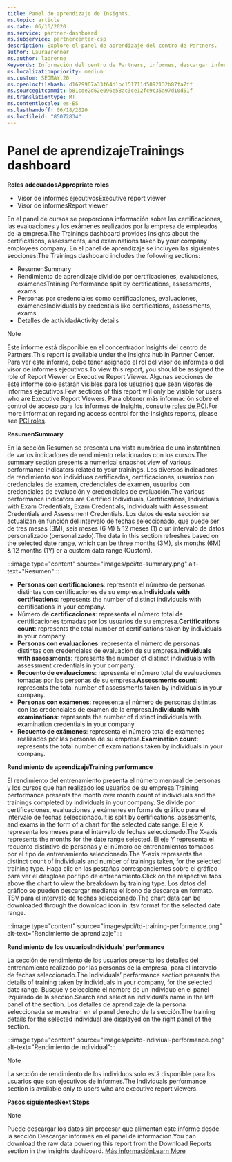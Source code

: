 ```yaml
---
title: Panel de aprendizaje de Insights.
ms.topic: article
ms.date: 06/16/2020
ms.service: partner-dashboard
ms.subservice: partnercenter-csp
description: Explore el panel de aprendizaje del centro de Partners.
author: LauraBrenner
ms.author: labrenne
Keywords: Información del centro de Partners, informes, descargar informes
ms.localizationpriority: medium
ms.custom: SEOMAY.20
ms.openlocfilehash: d1629967a33f64d1bc151711d5892132b87fa7ff
ms.sourcegitcommit: b81cde2d62e096e58ac3ce12fc9c35a97d10d51f
ms.translationtype: MT
ms.contentlocale: es-ES
ms.lasthandoff: 06/18/2020
ms.locfileid: "85072834"
---
```

# <a name="trainings-dashboard"></a><span data-ttu-id="c98df-104">Panel de aprendizaje</span><span class="sxs-lookup"><span data-stu-id="c98df-104">Trainings dashboard</span></span>

<span data-ttu-id="c98df-105">**Roles adecuados**</span><span class="sxs-lookup"><span data-stu-id="c98df-105">**Appropriate roles**</span></span>
- <span data-ttu-id="c98df-106">Visor de informes ejecutivos</span><span class="sxs-lookup"><span data-stu-id="c98df-106">Executive report viewer</span></span>
- <span data-ttu-id="c98df-107">Visor de informes</span><span class="sxs-lookup"><span data-stu-id="c98df-107">Report viewer</span></span>

<span data-ttu-id="c98df-108">En el panel de cursos se proporciona información sobre las certificaciones, las evaluaciones y los exámenes realizados por la empresa de empleados de la empresa.</span><span class="sxs-lookup"><span data-stu-id="c98df-108">The Trainings dashboard provides insights about the certifications, assessments, and examinations taken by your company employees company.</span></span> <span data-ttu-id="c98df-109">En el panel de aprendizaje se incluyen las siguientes secciones:</span><span class="sxs-lookup"><span data-stu-id="c98df-109">The Trainings dashboard includes the following sections:</span></span>

- <span data-ttu-id="c98df-110">Resumen</span><span class="sxs-lookup"><span data-stu-id="c98df-110">Summary</span></span>
- <span data-ttu-id="c98df-111">Rendimiento de aprendizaje dividido por certificaciones, evaluaciones, exámenes</span><span class="sxs-lookup"><span data-stu-id="c98df-111">Training Performance split by certifications, assessments, exams</span></span>
- <span data-ttu-id="c98df-112">Personas por credenciales como certificaciones, evaluaciones, exámenes</span><span class="sxs-lookup"><span data-stu-id="c98df-112">Individuals by credentials like certifications, assessments, exams</span></span>
- <span data-ttu-id="c98df-113">Detalles de actividad</span><span class="sxs-lookup"><span data-stu-id="c98df-113">Activity details</span></span>

>[!NOTE] 
><span data-ttu-id="c98df-114">Este informe está disponible en el concentrador Insights del centro de Partners.</span><span class="sxs-lookup"><span data-stu-id="c98df-114">This report is available under the Insights hub in Partner Center.</span></span> <span data-ttu-id="c98df-115">Para ver este informe, debe tener asignado el rol del visor de informes o del visor de informes ejecutivos.</span><span class="sxs-lookup"><span data-stu-id="c98df-115">To view this report, you should be assigned the role of Report Viewer or Executive Report Viewer.</span></span> <span data-ttu-id="c98df-116">Algunas secciones de este informe solo estarán visibles para los usuarios que sean visores de informes ejecutivos.</span><span class="sxs-lookup"><span data-stu-id="c98df-116">Few sections of this report will only be visible for users who are Executive Report Viewers.</span></span> <span data-ttu-id="c98df-117">Para obtener más información sobre el control de acceso para los informes de Insights, consulte [roles de PCI](pci-roles.md).</span><span class="sxs-lookup"><span data-stu-id="c98df-117">For more information regarding access control for the Insights reports, please see [PCI roles](pci-roles.md).</span></span>

<span data-ttu-id="c98df-118">**Resumen**</span><span class="sxs-lookup"><span data-stu-id="c98df-118">**Summary**</span></span>

<span data-ttu-id="c98df-119">En la sección Resumen se presenta una vista numérica de una instantánea de varios indicadores de rendimiento relacionados con los cursos.</span><span class="sxs-lookup"><span data-stu-id="c98df-119">The summary section presents a numerical snapshot view of various performance indicators related to your trainings.</span></span> <span data-ttu-id="c98df-120">Los diversos indicadores de rendimiento son individuos certificados, certificaciones, usuarios con credenciales de examen, credenciales de examen, usuarios con credenciales de evaluación y credenciales de evaluación.</span><span class="sxs-lookup"><span data-stu-id="c98df-120">The various performance indicators are Certified Individuals, Certifications, Individuals with Exam Credentials, Exam Credentials, Individuals with Assessment Credentials and Assessment Credentials.</span></span> <span data-ttu-id="c98df-121">Los datos de esta sección se actualizan en función del intervalo de fechas seleccionado, que puede ser de tres meses (3M), seis meses (6 M) & 12 meses (1) o un intervalo de datos personalizado (personalizado).</span><span class="sxs-lookup"><span data-stu-id="c98df-121">The data in this section refreshes based on the selected date range, which can be three months (3M), six months (6M) & 12 months (1Y) or a custom data range (Custom).</span></span> 

:::image type="content" source="images/pci/td-summary.png" alt-text="Resumen":::

- <span data-ttu-id="c98df-123">**Personas con certificaciones**: representa el número de personas distintas con certificaciones de su empresa.</span><span class="sxs-lookup"><span data-stu-id="c98df-123">**Individuals with certifications**: represents the number of distinct individuals with certifications in your company.</span></span>
- <span data-ttu-id="c98df-124">Número de **certificaciones**: representa el número total de certificaciones tomadas por los usuarios de su empresa.</span><span class="sxs-lookup"><span data-stu-id="c98df-124">**Certifications count**: represents the total number of certifications taken by individuals in your company.</span></span>
- <span data-ttu-id="c98df-125">**Personas con evaluaciones**: representa el número de personas distintas con credenciales de evaluación de su empresa.</span><span class="sxs-lookup"><span data-stu-id="c98df-125">**Individuals with assessments**: represents the number of distinct individuals with assessment credentials in your company.</span></span> 
- <span data-ttu-id="c98df-126">**Recuento de evaluaciones**: representa el número total de evaluaciones tomadas por las personas de su empresa.</span><span class="sxs-lookup"><span data-stu-id="c98df-126">**Assessments count**: represents the total number of assessments taken by individuals in your company.</span></span>
- <span data-ttu-id="c98df-127">**Personas con exámenes**: representa el número de personas distintas con las credenciales de examen de la empresa.</span><span class="sxs-lookup"><span data-stu-id="c98df-127">**Individuals with examinations**: represents the number of distinct individuals with examination credentials in your company.</span></span> 
- <span data-ttu-id="c98df-128">**Recuento de exámenes**: representa el número total de exámenes realizados por las personas de su empresa.</span><span class="sxs-lookup"><span data-stu-id="c98df-128">**Examination count**: represents the total number of examinations taken by individuals in your company.</span></span>

<span data-ttu-id="c98df-129">**Rendimiento de aprendizaje**</span><span class="sxs-lookup"><span data-stu-id="c98df-129">**Training performance**</span></span>

<span data-ttu-id="c98df-130">El rendimiento del entrenamiento presenta el número mensual de personas y los cursos que han realizado los usuarios de su empresa.</span><span class="sxs-lookup"><span data-stu-id="c98df-130">Training performance presents the month over month count of individuals and the trainings completed by individuals in your company.</span></span> <span data-ttu-id="c98df-131">Se divide por certificaciones, evaluaciones y exámenes en forma de gráfico para el intervalo de fechas seleccionado.</span><span class="sxs-lookup"><span data-stu-id="c98df-131">It is split by certifications, assessments, and exams in the form of a chart for the selected date range.</span></span> <span data-ttu-id="c98df-132">El eje X representa los meses para el intervalo de fechas seleccionado.</span><span class="sxs-lookup"><span data-stu-id="c98df-132">The X-axis represents the months for the date range selected.</span></span> <span data-ttu-id="c98df-133">El eje Y representa el recuento distintivo de personas y el número de entrenamientos tomados por el tipo de entrenamiento seleccionado.</span><span class="sxs-lookup"><span data-stu-id="c98df-133">The Y-axis represents the distinct count of individuals and number of trainings taken, for the selected training type.</span></span> <span data-ttu-id="c98df-134">Haga clic en las pestañas correspondientes sobre el gráfico para ver el desglose por tipo de entrenamiento.</span><span class="sxs-lookup"><span data-stu-id="c98df-134">Click on the respective tabs above the chart to view the breakdown by training type.</span></span> <span data-ttu-id="c98df-135">Los datos del gráfico se pueden descargar mediante el icono de descarga en formato. TSV para el intervalo de fechas seleccionado.</span><span class="sxs-lookup"><span data-stu-id="c98df-135">The chart data can be downloaded through the download icon in .tsv format for the selected date range.</span></span>

:::image type="content" source="images/pci/td-training-performance.png" alt-text="Rendimiento de aprendizaje":::

<span data-ttu-id="c98df-137">**Rendimiento de los usuarios**</span><span class="sxs-lookup"><span data-stu-id="c98df-137">**Individuals’ performance**</span></span>

<span data-ttu-id="c98df-138">La sección de rendimiento de los usuarios presenta los detalles del entrenamiento realizado por las personas de la empresa, para el intervalo de fechas seleccionado.</span><span class="sxs-lookup"><span data-stu-id="c98df-138">The Individuals’ performance section presents the details of training taken by individuals in your company, for the selected date range.</span></span> <span data-ttu-id="c98df-139">Busque y seleccione el nombre de un individuo en el panel izquierdo de la sección.</span><span class="sxs-lookup"><span data-stu-id="c98df-139">Search and select an individual’s name in the left panel of the section.</span></span> <span data-ttu-id="c98df-140">Los detalles de aprendizaje de la persona seleccionada se muestran en el panel derecho de la sección.</span><span class="sxs-lookup"><span data-stu-id="c98df-140">The training details for the selected individual are displayed on the right panel of the section.</span></span>

:::image type="content" source="images/pci/td-indiviual-performance.png" alt-text="Rendimiento de individual":::

>[!NOTE] 
> <span data-ttu-id="c98df-142">La sección de rendimiento de los individuos solo está disponible para los usuarios que son ejecutivos de informes.</span><span class="sxs-lookup"><span data-stu-id="c98df-142">The Individuals performance section is available only to users who are executive report viewers.</span></span> 

<span data-ttu-id="c98df-143">**Pasos siguientes**</span><span class="sxs-lookup"><span data-stu-id="c98df-143">**Next Steps**</span></span>

>[!NOTE] 
> <span data-ttu-id="c98df-144">Puede descargar los datos sin procesar que alimentan este informe desde la sección Descargar informes en el panel de información.</span><span class="sxs-lookup"><span data-stu-id="c98df-144">You can download the raw data powering this report from the Download Reports section in the Insights dashboard.</span></span> [<span data-ttu-id="c98df-145">Más información</span><span class="sxs-lookup"><span data-stu-id="c98df-145">Learn More</span></span>](pci-download-reports.md) 


